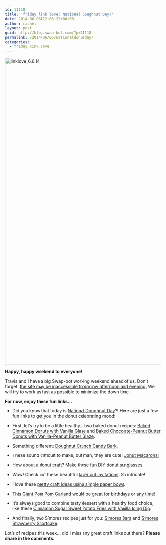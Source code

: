 ```yaml
---
id: 11118
title: 'friday link love: National Doughnut Day!'
date: 2014-06-06T12:06:22+00:00
author: rachel
layout: post
guid: http://blog.swap-bot.com/?p=11118
permalink: /2014/06/06/nationaldonutday/
categories:
  - friday link love
---
```

<img src="http://blog.swap-bot.com/wp-content/uploads/2014/06/linklove_6.6.14.jpg" alt="linklove_6.6.14" width="600" height="992" class="alignnone size-full wp-image-11119" />

**Happy, happy weekend to everyone!** 

Travis and I have a big Swap-bot working weekend ahead of us. Don&#8217;t forget: [the site may be inaccessible tomorrow afternoon and evening.](http://blog.swap-bot.com/2014/06/04/scheduled-site-maintenance-on-saturday-afternoon/) We will try to work as fast as possible to minimize the down time. 

**For now, enjoy these fun links&#8230;**

  * Did you know that today is [National Doughnut Day](http://en.wikipedia.org/wiki/National_Doughnut_Day)?! Here are just a few fun links to get you in the donut celebrating mood:
  * First, let&#8217;s try to be a little healthy&#8230; two baked donut recipes: [Baked Cinnamon Donuts with Vanilla Glaze](http://diethood.com/2011/08/01/baked-cinnamon-doughnuts-with-vanilla-glaze/) and [Baked Chocolate-Peanut Butter Donuts with Vanilla-Peanut Butter Glaze](http://www.averiecooks.com/2011/11/baked-chocolate-peanut-butter-donuts-with-vanilla-peanut-butter-glaze.html).
  * Something different: [Doughnut Crunch Candy Bark](http://realfoodbydad.com/doughnut-crunch-candy-bark/).
  * These sound difficult to make, but man, they are cute! [Donut Macarons!](http://www.thehousethatlarsbuilt.com/2014/06/donut-macarons.html)
  * How about a donut craft? Make these fun [DIY donut sunglasses](http://www.studiodiy.com/2014/06/04/diy-donut-sunglasses/).

  * Wow! Check out these beautiful [laser cut invitations](http://www.invitationcrush.com/laser-cut-invitations-save-the-dates-from-avie/). So intricate!
  * I love these [pretty craft ideas using simple paper bows](http://asubtlerevelry.com/paper-bow-invitations). 
  * This [Giant Pom Pom Garland](http://www.bestbirthdays.ca/2014/05/giant-pom-poms.html) would be great for birthdays or any time!
  * It&#8217;s always good to combine tasty dessert with a healthy food choice, like these [Cinnamon Sugar Sweet Potato Fries with Vanilla Icing Dip](http://sallysbakingaddiction.com/2014/06/05/cinnamon-sugar-sweet-potato-fries-with-vanilla-icing-dip/).
  * And finally, two S&#8217;mores recipes just for you: [S&#8217;mores Bars](http://www.gimmesomeoven.com/smores-bars/) and [S&#8217;mores Strawberry Shortcake](http://www.aspicyperspective.com/2014/06/smores-strawberry-shortcake-recipe.html/).

Lot&#8217;s of recipes this week&#8230; did I miss any great craft links out there? **Please share in the comments.**